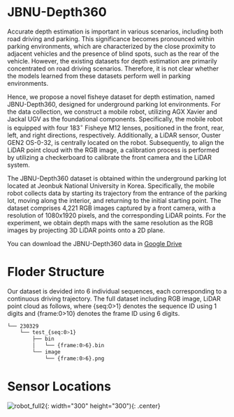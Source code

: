 # JBNU-Depth360

Accurate depth estimation is important in various scenarios, including both road driving and parking. 
This significance becomes pronounced within parking environments, which are characterized by the close proximity to adjacent vehicles and the presence of blind spots, such as the rear of the vehicle. However, the existing datasets for depth estimation are primarily concentrated on road driving scenarios. 
Therefore, it is not clear whether the models learned from these datasets perform well in parking environments. 

Hence, we propose a novel fisheye dataset for depth estimation, named JBNU-Depth360, designed for underground parking lot environments. 
For the data collection, we construct a mobile robot, utilizing AGX Xavier and Jackal UGV as the foundational components. 
Specifically, the mobile robot is equipped with four $183^{\circ}$ Fisheye M12 lenses, positioned in the front, rear, left, and right directions, respectively.
Additionally, a LiDAR sensor, Ouster GEN2 OS-0-32, is centrally located on the robot. Subsequently, to align the LiDAR point cloud with the RGB image, a calibration process is performed by utilizing a checkerboard to calibrate the front camera and the LiDAR system. 

The JBNU-Depth360 dataset is obtained within the underground parking lot located at Jeonbuk National University in Korea.
Specifically, the mobile robot collects data by starting its trajectory from the entrance of the parking lot, moving along the interior, and returning to the initial starting point. The dataset comprises 4,221 RGB images captured by a front camera, with a resolution of 1080x1920 pixels, and the corresponding LiDAR points. For the experiment, we obtain depth maps with the same resolution as the RGB images by projecting 3D LiDAR points onto a 2D plane.

You can download the JBNU-Depth360 data in [Google Drive]([link](https://drive.google.com/file/d/1Tpgy-Qk-vNhiHMza9vO8qH3xyn9B4n_O/view?usp=drive_link))



# Floder Structure
Our dataset is devided into 6 individual sequences, each corresponding to a continuous driving trajectory. 
The full dataset including RGB image, LiDAR point cloud as follows, where {seq:0>1} denotes the sequence ID using 1 digits and {frame:0>10} denotes the frame ID using 6 digits.

```bash
└── 230329
    └── test_{seq:0>1}
        ├── bin
        │   └── {frame:0>6}.bin
        └── image
            └── {frame:0>6}.png
```



# Sensor Locations
![robot_full2](https://github.com/EunjinSon1/JBNU-Depth360/assets/139856699/1e1a4baa-de43-4f83-b795-f44e4b544632){: width="300" height="300"){: .center}

